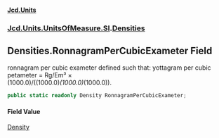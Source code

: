 #### [Jcd.Units](index.md 'index')
### [Jcd.Units.UnitsOfMeasure.SI](Jcd.Units.UnitsOfMeasure.SI.md 'Jcd.Units.UnitsOfMeasure.SI').[Densities](Densities.md 'Jcd.Units.UnitsOfMeasure.SI.Densities')

## Densities.RonnagramPerCubicExameter Field

ronnagram per cubic exameter defined such that: yottagram per cubic petameter = Rg/Em³ ×  
(1000.0)/((1000.0)*(1000.0)*(1000.0)).

```csharp
public static readonly Density RonnagramPerCubicExameter;
```

#### Field Value
[Density](Density.md 'Jcd.Units.UnitTypes.Density')